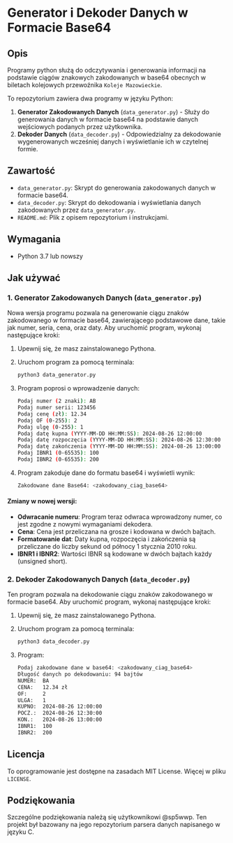 # Generator i Dekoder Danych w Formacie Base64

## Opis

Programy python służą do odczytywania i generowania informacji na podstawie ciągów znakowych zakodowanych w base64 obecnych w biletach kolejowych przewoźnika `Koleje Mazowieckie`.

To repozytorium zawiera dwa programy w języku Python:
1. **Generator Zakodowanych Danych** (`data_generator.py`) - Służy do generowania danych w formacie base64 na podstawie danych wejściowych podanych przez użytkownika.
2. **Dekoder Danych** (`data_decoder.py`) - Odpowiedzialny za dekodowanie wygenerowanych wcześniej danych i wyświetlanie ich w czytelnej formie.

## Zawartość

- `data_generator.py`: Skrypt do generowania zakodowanych danych w formacie base64.
- `data_decoder.py`: Skrypt do dekodowania i wyświetlania danych zakodowanych przez `data_generator.py`.
- `README.md`: Plik z opisem repozytorium i instrukcjami.

## Wymagania

- Python 3.7 lub nowszy

## Jak używać

### 1. Generator Zakodowanych Danych (`data_generator.py`)

Nowa wersja programu pozwala na generowanie ciągu znaków zakodowanego w formacie base64, zawierającego podstawowe dane, takie jak numer, seria, cena, oraz daty. Aby uruchomić program, wykonaj następujące kroki:

1. Upewnij się, że masz zainstalowanego Pythona.
2. Uruchom program za pomocą terminala:

   ```bash
   python3 data_generator.py
   ```
3. Program poprosi o wprowadzenie danych:

   ```bash
   Podaj numer (2 znaki): AB
   Podaj numer serii: 123456
   Podaj cenę (zł): 12.34
   Podaj OF (0-255): 2
   Podaj ulgę (0-255): 1
   Podaj datę kupna (YYYY-MM-DD HH:MM:SS): 2024-08-26 12:00:00
   Podaj datę rozpoczęcia (YYYY-MM-DD HH:MM:SS): 2024-08-26 12:30:00
   Podaj datę zakończenia (YYYY-MM-DD HH:MM:SS): 2024-08-26 13:00:00
   Podaj IBNR1 (0-65535): 100
   Podaj IBNR2 (0-65535): 200
   ```

4. Program zakoduje dane do formatu base64 i wyświetli wynik:

   ```bash
   Zakodowane dane Base64: <zakodowany_ciag_base64>
   ```

#### Zmiany w nowej wersji:
- **Odwracanie numeru**: Program teraz odwraca wprowadzony numer, co jest zgodne z nowymi wymaganiami dekodera.
- **Cena**: Cena jest przeliczana na grosze i kodowana w dwóch bajtach.
- **Formatowanie dat**: Daty kupna, rozpoczęcia i zakończenia są przeliczane do liczby sekund od północy 1 stycznia 2010 roku.
- **IBNR1 i IBNR2**: Wartości IBNR są kodowane w dwóch bajtach każdy (unsigned short).

### 2. Dekoder Zakodowanych Danych (`data_decoder.py`)

Ten program pozwala na dekodowanie ciągu znaków zakodowanego w formacie base64. Aby uruchomić program, wykonaj następujące kroki:

1. Upewnij się, że masz zainstalowanego Pythona.
2. Uruchom program za pomocą terminala:

   ```bash
   python3 data_decoder.py
   ```
3. Program:

   ```bash
   Podaj zakodowane dane w base64: <zakodowany_ciag_base64>
   Długość danych po dekodowaniu: 94 bajtów
   NUMER:  BA
   CENA:   12.34 zł
   OF:     2
   ULGA:   1
   KUPNO:  2024-08-26 12:00:00
   POCZ.:  2024-08-26 12:30:00
   KON.:   2024-08-26 13:00:00
   IBNR1:  100
   IBNR2:  200
   ```

## Licencja

To oprogramowanie jest dostępne na zasadach MIT License. Więcej w pliku `LICENSE`.

## Podziękowania 

Szczególne podziękowania należą się użytkownikowi @sp5wwp. Ten projekt był bazowany na jego repozytorium parsera danych napisanego w języku C.